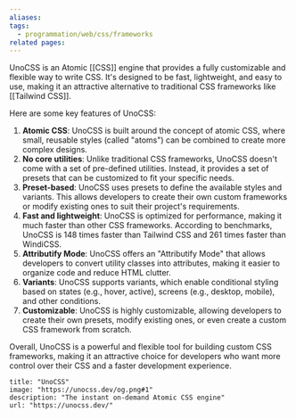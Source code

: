 ```yaml
---
aliases: 
tags:
  - programmation/web/css/frameworks
related pages:
---
```

UnoCSS is an Atomic [[CSS]] engine that provides a fully customizable and flexible way to write CSS. It's designed to be fast, lightweight, and easy to use, making it an attractive alternative to traditional CSS frameworks like [[Tailwind CSS]].

Here are some key features of UnoCSS:

1. **Atomic CSS**: UnoCSS is built around the concept of atomic CSS, where small, reusable styles (called "atoms") can be combined to create more complex designs.
2. **No core utilities**: Unlike traditional CSS frameworks, UnoCSS doesn't come with a set of pre-defined utilities. Instead, it provides a set of presets that can be customized to fit your specific needs.
3. **Preset-based**: UnoCSS uses presets to define the available styles and variants. This allows developers to create their own custom frameworks or modify existing ones to suit their project's requirements.
4. **Fast and lightweight**: UnoCSS is optimized for performance, making it much faster than other CSS frameworks. According to benchmarks, UnoCSS is 148 times faster than Tailwind CSS and 261 times faster than WindiCSS.
5. **Attributify Mode**: UnoCSS offers an "Attributify Mode" that allows developers to convert utility classes into attributes, making it easier to organize code and reduce HTML clutter.
6. **Variants**: UnoCSS supports variants, which enable conditional styling based on states (e.g., hover, active), screens (e.g., desktop, mobile), and other conditions.
7. **Customizable**: UnoCSS is highly customizable, allowing developers to create their own presets, modify existing ones, or even create a custom CSS framework from scratch.

Overall, UnoCSS is a powerful and flexible tool for building custom CSS frameworks, making it an attractive choice for developers who want more control over their CSS and a faster development experience.

```embed
title: "UnoCSS"
image: "https://unocss.dev/og.png#1"
description: "The instant on-demand Atomic CSS engine"
url: "https://unocss.dev/"
```
